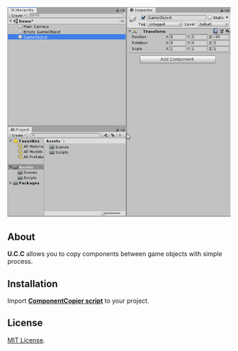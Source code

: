 <p align="center">
  <a href="#"><img src="https://github.com/iozsaygi/unity-component-copier/blob/master/media/usage-1.1.gif"/></a>
</p>

## About
**U.C.C** allows you to copy components between game objects with simple process.

## Installation
Import **[ComponentCopier script](https://github.com/iozsaygi/unity-component-copier/blob/master/unity-component-copier/Assets/Scripts/ComponentCopier.cs)** to your project.

## License
[MIT License](https://github.com/iozsaygi/unity-component-copier/blob/master/LICENSE).
